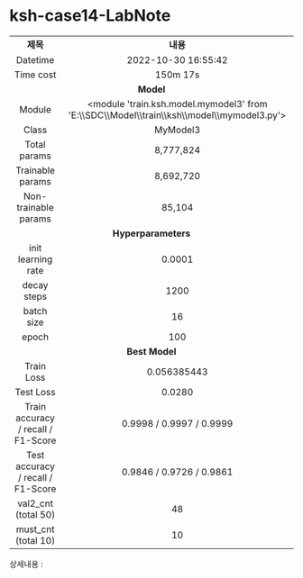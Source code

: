 <h1 id="title">ksh-case14-LabNote</h1>
<table style="border: 2px; text-align:center;">
<tr style="font-weight: bold;, font-size: 30px;">
<td> 제목 </td>
<td> 내용 </td>
</tr>
<tr>
<td> Datetime </td>
<td id="date">2022-10-30 16:55:42</td>
</tr>
<tr>
<td> Time cost </td>
<td id="time-cost">150m 17s</td>
</tr>
<tr>
<td colspan="2" style="font-weight: bold;, font-size: 30px;"> Model </td>
</tr>
<tr>
<td> Module </td>
<td id="module">&lt;module 'train.ksh.model.mymodel3' from 'E:\\SDC\\Model\\train\\ksh\\model\\mymodel3.py'&gt;</td>
</tr>
<tr>
<td> Class </td>
<td id="class">MyModel3</td>
</tr>
<tr>
<td> Total params </td>
<td id="total-params">8,777,824</td>
</tr>
<tr>
<td> Trainable params </td>
<td id="trainable-params">8,692,720</td>
</tr>
<tr>
<td> Non-trainable params </td>
<td id="non-trainable-params">85,104</td>
</tr>
<tr>
<td colspan="2" style="font-weight: bold;, font-size: 30px;"> Hyperparameters </td>
</tr>
<tr>
<td> init learning rate </td>
<td id="init-lr">0.0001</td>
</tr>
<tr>
<td> decay steps </td>
<td id="decay-steps">1200</td>
</tr>
<tr>
<td> batch size </td>
<td id="batch-size">16</td>
</tr>
<tr>
<td> epoch </td>
<td id="epoch">100</td>
<tr>
<td colspan="2" style="font-weight: bold;, font-size: 30px;"> Best Model </td>
</tr>
<tr>
<td> Train Loss </td>
<td id="train-loss">0.056385443</td>
</tr>
<tr>
<td> Test Loss </td>
<td id="test-loss">0.0280</td>
</tr>
<tr>
<td> Train accuracy / recall / F1-Score </td>
<td id="train-score">0.9998 / 0.9997 / 0.9999</td>
</tr>
<tr>
<td> Test accuracy / recall / F1-Score </td>
<td id="test-score">0.9846 / 0.9726 / 0.9861</td>
</tr>
<tr>
<td> val2_cnt (total 50) </td>
<td id="val2-cnt">48</td>
</tr>
<tr>
<td> must_cnt (total 10) </td>
<td id="must-cnt">10</td>
</tr>
</tr></table>
<p>상세내용 : </p>